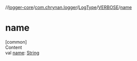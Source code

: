 //[logger-core](../../../../index.md)/[com.chrynan.logger](../../index.md)/[LogType](../index.md)/[VERBOSE](index.md)/[name](name.md)



# name  
[common]  
Content  
val [name](name.md): [String](https://kotlinlang.org/api/latest/jvm/stdlib/kotlin/-string/index.html)  



